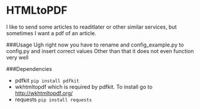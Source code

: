 
# HTMLtoPDF
I like to send some articles to readitlater or other similar services, but sometimes I want a pdf of an article.

###Usage
Ugh right now you have to rename and config_example.py to config.py and insert correct values
Other than that it does not even function very well

###Dependencies
* pdfkit `pip install pdfkit`
* wkhtmltopdf which is required by pdfkit. To install go to http://wkhtmltopdf.org/
* requests `pip install requests`

